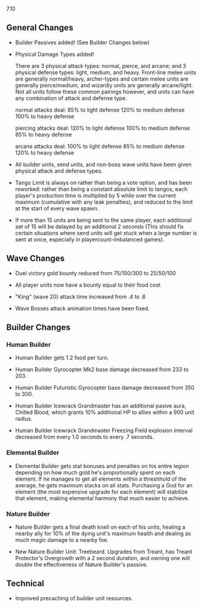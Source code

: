 7.10

## General Changes

- Builder Passives added! (See Builder Changes below)

- Physical Damage Types added!

	There are 3 physical attack types: normal, pierce, and arcane; and 3 physical defense types: light, medium, and heavy. Front-line melee units are generally normal/heavy, archer-types and certain melee units are generally pierce/medium, and wizardly units are generally arcane/light. Not all units follow these common pairings however, and units can have any combination of attack and defense type.

	normal attacks deal:
	    85% to light defense
	    120% to medium defense
	    100% to heavy defense

	piercing attacks deal:
		120% to light defense
		100% to medium defense
		85% to heavy defense

    arcane attacks deal:
    	100% to light defense
    	85% to medium defense
    	120% to heavy defense

- All builder units, send units, and non-boss wave units have been given physical attack and defense types.

- Tango Limit is always on rather than being a vote option, and has been reworked: rather than being a constant absolute limit to tangos, each player's production time is multiplied by 5 while over the current maximum (cumulative with any leak penalties), and reduced to the limit at the start of every wave spawn.

- If more than 15 units are being sent to the same player, each additional set of 15 will be delayed by an additional 2 seconds (This should fix certain situations where send units will get stuck when a large number is sent at once, especially in playercount-imbalanced games).

## Wave Changes

- Duel victory gold bounty reduced from 75/150/300 to 25/50/100

- All player units now have a bounty equal to their food cost

- "King" (wave 20) attack time increased from .4 to .6

- Wave Bosses attack animation times have been fixed.

## Builder Changes

### Human Builder

- Human Builder gets 1.2 food per turn.

- Human Builder Gyrocopter Mk2 base damage decreased from 233 to 203.

- Human Builder Futuristic Gyrocopter base damage decreased from 350 to 300.

- Human Builder Icewrack Grandmaster has an additional pasive aura, Chilled Blood, which grants 10% additional HP to allies within a 900 unit radius.

- Human Builder Icewrack Grandmaster Freezing Field explosion interval decreased from every 1.0 seconds to every .7 seconds.

### Elemental Builder

- Elemental Builder gets stat bonuses and penalties on his entire legion depending on how much gold he's proportionally spent on each element. If he manages to get all elements within a threshhold of the average, he gets maximum stacks on all stats. Purchasing a God for an element (the most expensive upgrade for each element) will stabilize that element, making elemental harmony that much easier to achieve.

### Nature Builder

- Nature Builder gets a final death knell on each of his units, healing a nearby ally for 10% of the dying unit's maximum health and dealing as much magic damage to a nearby foe.

- New Nature Builder Unit: Treebeard. Upgrades from Treant, has Treant Protector's Overgrowth with a 2 second duration, and owning one will double the effectiveness of Nature Builder's passive.

## Technical

- Improved precaching of builder unit resources.